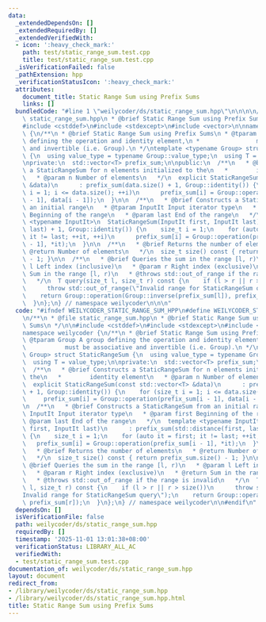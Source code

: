 ```yaml
---
data:
  _extendedDependsOn: []
  _extendedRequiredBy: []
  _extendedVerifiedWith:
  - icon: ':heavy_check_mark:'
    path: test/static_range_sum.test.cpp
    title: test/static_range_sum.test.cpp
  _isVerificationFailed: false
  _pathExtension: hpp
  _verificationStatusIcon: ':heavy_check_mark:'
  attributes:
    document_title: Static Range Sum using Prefix Sums
    links: []
  bundledCode: "#line 1 \"weilycoder/ds/static_range_sum.hpp\"\n\n\n\n/**\n * @file\
    \ static_range_sum.hpp\n * @brief Static Range Sum using Prefix Sums\n */\n\n\
    #include <cstddef>\n#include <stdexcept>\n#include <vector>\n\nnamespace weilycoder\
    \ {\n/**\n * @brief Static Range Sum using Prefix Sums\n * @tparam Group A group\
    \ defining the operation and identity element,\n *                must be associative\
    \ and invertible (i.e. Group).\n */\ntemplate <typename Group> struct StaticRangeSum\
    \ {\n  using value_type = typename Group::value_type;\n  using T = value_type;\n\
    \nprivate:\n  std::vector<T> prefix_sum;\n\npublic:\n  /**\n   * @brief Constructs\
    \ a StaticRangeSum for n elements initialized to the\n   *        identity element\n\
    \   * @param n Number of elements\n   */\n  explicit StaticRangeSum(const std::vector<T>\
    \ &data)\n      : prefix_sum(data.size() + 1, Group::identity()) {\n    for (size_t\
    \ i = 1; i <= data.size(); ++i)\n      prefix_sum[i] = Group::operation(prefix_sum[i\
    \ - 1], data[i - 1]);\n  }\n\n  /**\n   * @brief Constructs a StaticRangeSum from\
    \ an initial range\n   * @tparam InputIt Input iterator type\n   * @param first\
    \ Beginning of the range\n   * @param last End of the range\n   */\n  template\
    \ <typename InputIt>\n  StaticRangeSum(InputIt first, InputIt last)\n      : prefix_sum(std::distance(first,\
    \ last) + 1, Group::identity()) {\n    size_t i = 1;\n    for (auto it = first;\
    \ it != last; ++it, ++i)\n      prefix_sum[i] = Group::operation(prefix_sum[i\
    \ - 1], *it);\n  }\n\n  /**\n   * @brief Returns the number of elements\n   *\
    \ @return Number of elements\n   */\n  size_t size() const { return prefix_sum.size()\
    \ - 1; }\n\n  /**\n   * @brief Queries the sum in the range [l, r)\n   * @param\
    \ l Left index (inclusive)\n   * @param r Right index (exclusive)\n   * @return\
    \ Sum in the range [l, r)\n   * @throws std::out_of_range if the range is invalid\n\
    \   */\n  T query(size_t l, size_t r) const {\n    if (l > r || r > size())\n\
    \      throw std::out_of_range(\"Invalid range for StaticRangeSum query\");\n\
    \    return Group::operation(Group::inverse(prefix_sum[l]), prefix_sum[r]);\n\
    \  }\n};\n} // namespace weilycoder\n\n\n"
  code: "#ifndef WEILYCODER_STATIC_RANGE_SUM_HPP\n#define WEILYCODER_STATIC_RANGE_SUM_HPP\n\
    \n/**\n * @file static_range_sum.hpp\n * @brief Static Range Sum using Prefix\
    \ Sums\n */\n\n#include <cstddef>\n#include <stdexcept>\n#include <vector>\n\n\
    namespace weilycoder {\n/**\n * @brief Static Range Sum using Prefix Sums\n *\
    \ @tparam Group A group defining the operation and identity element,\n *     \
    \           must be associative and invertible (i.e. Group).\n */\ntemplate <typename\
    \ Group> struct StaticRangeSum {\n  using value_type = typename Group::value_type;\n\
    \  using T = value_type;\n\nprivate:\n  std::vector<T> prefix_sum;\n\npublic:\n\
    \  /**\n   * @brief Constructs a StaticRangeSum for n elements initialized to\
    \ the\n   *        identity element\n   * @param n Number of elements\n   */\n\
    \  explicit StaticRangeSum(const std::vector<T> &data)\n      : prefix_sum(data.size()\
    \ + 1, Group::identity()) {\n    for (size_t i = 1; i <= data.size(); ++i)\n \
    \     prefix_sum[i] = Group::operation(prefix_sum[i - 1], data[i - 1]);\n  }\n\
    \n  /**\n   * @brief Constructs a StaticRangeSum from an initial range\n   * @tparam\
    \ InputIt Input iterator type\n   * @param first Beginning of the range\n   *\
    \ @param last End of the range\n   */\n  template <typename InputIt>\n  StaticRangeSum(InputIt\
    \ first, InputIt last)\n      : prefix_sum(std::distance(first, last) + 1, Group::identity())\
    \ {\n    size_t i = 1;\n    for (auto it = first; it != last; ++it, ++i)\n   \
    \   prefix_sum[i] = Group::operation(prefix_sum[i - 1], *it);\n  }\n\n  /**\n\
    \   * @brief Returns the number of elements\n   * @return Number of elements\n\
    \   */\n  size_t size() const { return prefix_sum.size() - 1; }\n\n  /**\n   *\
    \ @brief Queries the sum in the range [l, r)\n   * @param l Left index (inclusive)\n\
    \   * @param r Right index (exclusive)\n   * @return Sum in the range [l, r)\n\
    \   * @throws std::out_of_range if the range is invalid\n   */\n  T query(size_t\
    \ l, size_t r) const {\n    if (l > r || r > size())\n      throw std::out_of_range(\"\
    Invalid range for StaticRangeSum query\");\n    return Group::operation(Group::inverse(prefix_sum[l]),\
    \ prefix_sum[r]);\n  }\n};\n} // namespace weilycoder\n\n#endif\n"
  dependsOn: []
  isVerificationFile: false
  path: weilycoder/ds/static_range_sum.hpp
  requiredBy: []
  timestamp: '2025-11-01 13:01:38+08:00'
  verificationStatus: LIBRARY_ALL_AC
  verifiedWith:
  - test/static_range_sum.test.cpp
documentation_of: weilycoder/ds/static_range_sum.hpp
layout: document
redirect_from:
- /library/weilycoder/ds/static_range_sum.hpp
- /library/weilycoder/ds/static_range_sum.hpp.html
title: Static Range Sum using Prefix Sums
---
```

